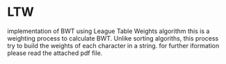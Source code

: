 # LTW
implementation of BWT using League Table Weights algorithm
this is a weighting process to calculate BWT. Unlike sorting algoriths, this process try to build the weights of each character in a string.
for  further iformation please read the attached pdf file.
